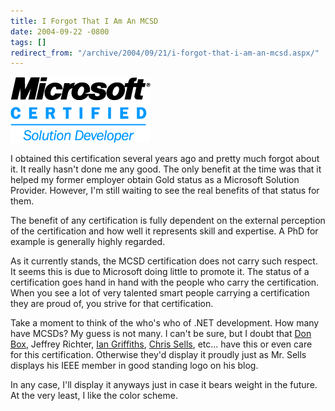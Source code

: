 ```yaml
---
title: I Forgot That I Am An MCSD
date: 2004-09-22 -0800
tags: []
redirect_from: "/archive/2004/09/21/i-forgot-that-i-am-an-mcsd.aspx/"
---
```


![MCSD Logo](/images/MCSD-RGB.gif)

I obtained this certification several years ago and pretty much forgot
about it. It really hasn't done me any good. The only benefit at the
time was that it helped my former employer obtain Gold status as a
Microsoft Solution Provider. However, I'm still waiting to see the real
benefits of that status for them.

The benefit of any certification is fully dependent on the external
perception of the certification and how well it represents skill and
expertise. A PhD for example is generally highly regarded.

As it currently stands, the MCSD certification does not carry such
respect. It seems this is due to Microsoft doing little to promote it.
The status of a certification goes hand in hand with the people who
carry the certification. When you see a lot of very talented smart
people carrying a certification they are proud of, you strive for that
certification.

Take a moment to think of the who's who of .NET development. How many
have MCSDs? My guess is not many. I can't be sure, but I doubt that [Don
Box](http://www.gotdotnet.com/team/dbox/), Jeffrey Richter, [Ian
Griffiths](http://www.interact-sw.co.uk/iangblog/), [Chris
Sells](http://www.sellsbrothers.com/), etc... have this or even care for
this certification. Otherwise they'd display it proudly just as Mr.
Sells displays his IEEE member in good standing logo on his blog.

In any case, I'll display it anyways just in case it bears weight in the
future. At the very least, I like the color scheme.

